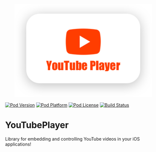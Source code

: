 <p align="center" >
  <img src="icon.png" title="YouTubePlayer logo" width='444' float=left>
</p>

[![Pod Version](https://cocoapod-badges.herokuapp.com/v/EmojiPicker/badge.png)](http://cocoadocs.org/docsets/EmojiPicker/)
[![Pod Platform](https://cocoapod-badges.herokuapp.com/p/EmojiPicker/badge.png)](http://cocoadocs.org/docsets/EmojiPicker/)
[![Pod License](https://cocoapod-badges.herokuapp.com/l/EmojiPicker/badge.png)](https://www.apache.org/licenses/LICENSE-2.0.html)
[![Build Status](https://img.shields.io/travis/levantAJ/YouTubePlayer.svg)](https://travis-ci.org/levantAJ/YouTubePlayer)

# YouTubePlayer
Library for embedding and controlling YouTube videos in your iOS applications!
